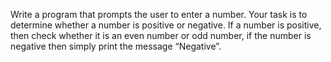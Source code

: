 Write a program that prompts the user to enter a number. Your task is to determine whether a
number is positive or negative. If a number is positive, then check whether it is an even number or odd
number, if the number is negative then simply print the message “Negative”.
